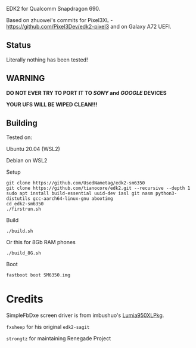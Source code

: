 EDK2 for Qualcomm Snapdragon 690.

Based on zhuowei's commits for Pixel3XL - https://github.com/Pixel3Dev/edk2-pixel3 and on Galaxy A72 UEFI.

## Status
Literally nothing has been tested!

## WARNING

**DO NOT EVER TRY TO PORT IT TO *SONY* and *GOOGLE* DEVICES**

**YOUR UFS WILL BE WIPED CLEAN!!!**

## Building
Tested on:

Ubuntu 20.04 (WSL2)

Debian on WSL2

Setup
```
git clone https://github.com/UsedNametag/edk2-sm6350
git clone https://github.com/tianocore/edk2.git --recursive --depth 1
sudo apt install build-essential uuid-dev iasl git nasm python3-distutils gcc-aarch64-linux-gnu abootimg
cd edk2-sm6350
./firstrun.sh
```
Build
```
./build.sh
```
Or this for 8Gb RAM phones
```
./build_8G.sh
```
Boot
```
fastboot boot SM6350.img
```

# Credits

SimpleFbDxe screen driver is from imbushuo's [Lumia950XLPkg](https://github.com/WOA-Project/Lumia950XLPkg).

`fxsheep` for his original `edk2-sagit`

`strongtz` for maintaining Renegade Project
